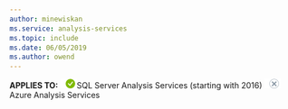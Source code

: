 ```yaml
---
author: minewiskan
ms.service: analysis-services  
ms.topic: include
ms.date: 06/05/2019
ms.author: owend
---
```


<Token>**APPLIES TO:** ![yes](media/yes.png)SQL Server Analysis Services (starting with 2016) ![no](media/no.png)Azure Analysis Services</Token>